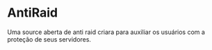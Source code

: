 # AntiRaid
Uma source aberta de anti raid criara para auxiliar os usuários com a proteção de seus servidores.
